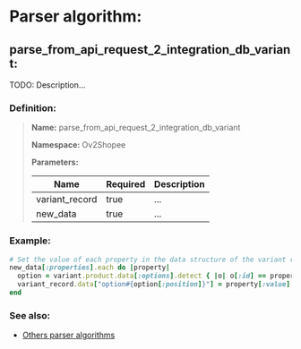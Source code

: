 # Parser algorithm:
 
## parse_from_api_request_2_integration_db_variant:

TODO: Description...
    
### Definition:

> **Name:** parse_from_api_request_2_integration_db_variant
> 
> **Namespace:** Ov2Shopee
>
> **Parameters:**
> 
> | Name | Required | Description |
> | --- | --- | --- |
> | variant_record | true | ... |
> | new_data | true | ... |

### Example:
```RUBY
# Set the value of each property in the data structure of the variant record corresponding to the integration.
new_data[:properties].each do |property|
  option = variant.product.data[:options].detect { |o| o[:id] == property[:id] }
  variant_record.data["option#{option[:position]}"] = property[:value]
end
```

### See also:
* [Others parser algorithms](overview?id=parse_from_api_request_2_integration_db_variant)